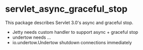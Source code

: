 # servlet_async_graceful_stop

This package describes Servlet 3.0's async and graceful stop.

 * Jetty needs custom handler to support async + graceful stop
 * undertow needs ...
  * io.undertow.Undertow shutdown connections immediately
